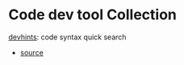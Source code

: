 # Code dev tool Collection

 
[devhints](https://devhints.io/): code syntax quick search
- [source](https://github.com/rstacruz/cheatsheets)


